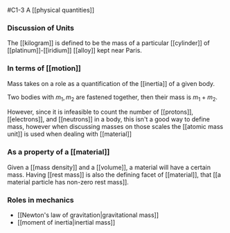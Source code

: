 #C1-3 
A [[physical quantities]]
### Discussion of Units
The [[kilogram]] is defined to be the mass of a particular [[cylinder]] of [[platinum]]-[[iridium]] [[alloy]] kept near Paris.

### In terms of [[motion]]
Mass takes on a role as a quantification of the [[inertia]] of a given body.

Two bodies with $m_1, m_2$ are fastened together, then their mass is $m_1+m_2$.

However, since it is infeasible to count the number of [[protons]], [[electrons]], and [[neutrons]] in a body, this isn't a good way to define mass, however when discussing masses on those scales the [[atomic mass unit]] is used when dealing with [[material]]

### As a property of a [[material]]
Given a [[mass density]] and a [[volume]], a material will have a certain mass. Having [[rest mass]] is also the defining facet of [[material]], that [[a material particle has non-zero rest mass]].

### Roles in mechanics
- [[Newton's law of gravitation|gravitational mass]]
- [[moment of inertia|inertial mass]]

